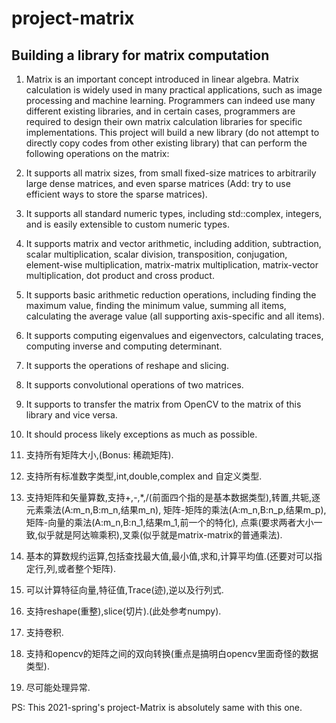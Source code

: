 <!--
 * @Organization: SUSTech
 * @Author: nanoseeds
 * @Date: 2020-05-07 10:09:50
 * @LastEditTime: 2020-05-11 22:55:06
 * @License: CC-BY-NC-SA_V4_0 or any later version 
 -->

# project-matrix

## Building a library for matrix computation

1. Matrix is an important concept introduced in linear algebra. Matrix calculation is widely used in many practical applications, 
such as image processing and machine learning. Programmers can indeed use many different existing libraries, and in certain cases, 
programmers are required to design their own matrix calculation libraries for specific implementations.
This project will build a new library (do not attempt to directly copy codes from other existing library)
that can perform the following operations on the matrix:
1.  It supports all matrix sizes, from small fixed-size matrices to arbitrarily large dense matrices, 
    and even sparse matrices (Add: try to use efficient ways to store the sparse matrices).
2.  It supports all standard numeric types, including std::complex, integers, and is easily extensible to custom numeric types.
3.  It supports matrix and vector arithmetic, including addition, subtraction, scalar multiplication, scalar division,
     transposition, conjugation, element-wise multiplication, matrix-matrix multiplication, matrix-vector multiplication, 
     dot product and cross product.
4.  It supports basic arithmetic reduction operations, including finding the maximum value, finding the minimum value, 
    summing all items, calculating the average value (all supporting axis-specific and all items).
5.  It supports computing eigenvalues and eigenvectors, calculating traces, computing inverse and computing determinant.
6.  It supports the operations of reshape and slicing.
7.  It supports convolutional operations of two matrices.
8.  It supports to transfer the matrix from OpenCV to the matrix of this library and vice versa.
9.  It should process likely exceptions as much as possible.

1. 支持所有矩阵大小,(Bonus: 稀疏矩阵).

2. 支持所有标准数字类型,int,double,complex and 自定义类型.

3. 支持矩阵和矢量算数,支持+,-,*,/(前面四个指的是基本数据类型),转置,共轭,逐元素乘法(A:m_n,B:m_n,结果m_n),
矩阵-矩阵的乘法(A:m_n,B:n_p,结果m_p),矩阵-向量的乘法(A:m_n,B:n_1,结果m_1,前一个的特化),
点乘(要求两者大小一致,似乎就是阿达嘛乘积),叉乘(似乎就是matrix-matrix的普通乘法).

4. 基本的算数规约运算,包括查找最大值,最小值,求和,计算平均值.(还要对可以指定行,列,或者整个矩阵).

5. 可以计算特征向量,特征值,Trace(迹),逆以及行列式.

6. 支持reshape(重整),slice(切片).(此处参考numpy).

7. 支持卷积.

8. 支持和opencv的矩阵之间的双向转换(重点是搞明白opencv里面奇怪的数据类型).

9.  尽可能处理异常.

PS: This 2021-spring's project-Matrix is absolutely same with this one.